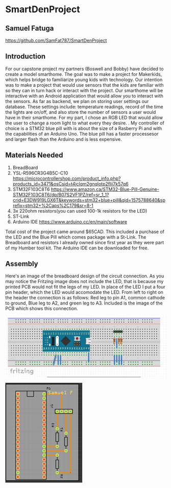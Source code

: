 # SmartDenProject
## Samuel Fatuga

https://github.com/SamFat787/SmartDenProject

## Introduction

For our capstone project my partners (Boswell and Bobby) have decided to create a model smarthome. The goal was to make a project for Makerkids, which helps bridge to familiarize young kids with technology. Our intention was to make a project that would use sensors that the kids are familiar with so they can in turn hack or interact with the project. Our smarthome will be interactive with an Android application that would allow you to interact with the sensors. As far as backend, we plan on storing user settings our database. These settings include: temperature readings, record of the time the lights are on/off, and also store the number of sensors a user would have in their smarthome. For my part, I chose an  RGB LED that would allow the user to change a room light to what every they desire. . My controller of choice is a STM32 blue pill with is about the size of a Rasberry Pi and with the capabilities of an Arduino Uno. The blue pill has a faster processesor and larger flash than the Arduino and is less expensive.  





## Materials Needed
1. BreadBoard
2. YSL-R596CR3G4B5C-C10 https://microcontrollershop.com/product_info.php?products_id=3471&osCsid=t4jclqm2gnqlotp2flii7k57q6
3. STM32F103C8T6 https://www.amazon.ca/STM32-Blue-Pill-Genuine-STM32F103C8T6/dp/B07S2VF1PZ/ref=sr_1_1?crid=E3DW919LGX6T&keywords=stm32+blue+pill&qid=1575788640&sprefix=stm32+%2Caps%2C179&sr=8-1
4. 3x 220ohm resistors(you can used 100-1k resistors for the LED)
5. ST-Link
6. Arduino IDE https://www.arduino.cc/en/main/software

Total cost of the project came around $65CAD. This included a purchase of the LED and the Blue Pill which comes package with a St-Link. The Breadboard and resistors I already owned since first year as they were part of my Humber tool kit. The Arduino IDE can be downloaded for free.

## Assembly

Here's an image of the breadboard design of the circuit connection. As you may notice the Fritzing image does not include the LED, that is because my printed PCB would not fit the legs of my LED. In place of the LED I put a four pin header, which the LED would accomodate the LED. From left to right on the header the connection is as follows: Red leg to pin A1, common cathode to ground, Blue leg to A2, and green leg to A3. Included is the image of the PCB which shows this connection.

![breadboard](https://github.com/SamFat787/SmartDenProject/blob/master/Screen%20Shot%202019-11-19%20at%202.33.03%20PM.png?raw=true)

![PCB](https://github.com/SamFat787/SmartDenProject/blob/master/Screen%20Shot%202019-11-26%20at%201.56.32%20PM.png?raw=true)
